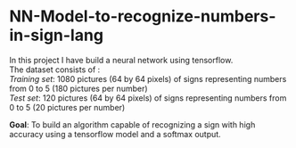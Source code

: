 # NN-Model-to-recognize-numbers-in-sign-lang

In this project I have build a neural network using tensorflow.  
The dataset consists of :  
*Training set*: 1080 pictures (64 by 64 pixels) of signs representing numbers from 0 to 5 (180 pictures per number)  
*Test set*: 120 pictures (64 by 64 pixels) of signs representing numbers from 0 to 5 (20 pictures per number)

**Goal**: To build an algorithm capable of recognizing a sign with high accuracy using a tensorflow model and a softmax output.
